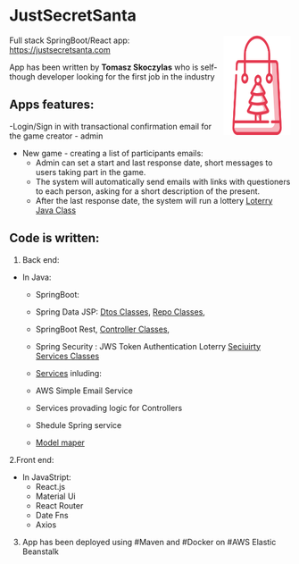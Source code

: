 # JustSecretSanta 

<img src="/src/front_end/src/jpg/christmas-shopping.svg" align="right"
     alt="Christmas Skoping" width="120" height="178">
     
     
Full stack SpringBoot/React app:   
https://justsecretsanta.com
     
 App has been written by **Tomasz Skoczylas**   who is 
 self-though developer looking for the first job in the industry 
 
 ## Apps features:

-Login/Sign in with transactional confirmation email for the game creator - admin
- New game - creating a list of participants  emails:
  * Admin can set a start and last response date, short messages to users taking part in the game.
  * The system will automatically send emails with links with questioners to each person, asking for a short description of the present.
  * After the last response date, the system will run a lottery  [Loterry Java Class](/src/main/java/com/tomsproject/secret_santa/util/DrawnPairs.java ) 

 

 
 ## Code is written:
 1. Back end:
 *  In Java:
    -  SpringBoot: 
    - Spring Data JSP:  [Dtos Classes](/src/main/java/com/tomsproject/secret_santa/dto), 
                         [Repo Classes](/src/main/java/com/tomsproject/secret_santa/repo), 
    - SpringBoot Rest, [Controller Classes](/src/main/java/com/tomsproject/secret_santa/controller),
    - Spring Security : JWS Token Authentication Loterry [Seciuirty Services Classes](/src/main/java/com/tomsproject/secret_santa/security/ )
    - [Services](src/main/java/com/tomsproject/secret_santa/services) inluding:
    - AWS Simple Email Service 
    - Services provading logic for Controllers
    - Shedule Spring service 
    
    - [Model maper](src/main/java/com/tomsproject/secret_santa/mapper) 
 
 2.Front end:   
 * In JavaStript:
     - React.js 
     - Material Ui
     - React Router
     - Date Fns
     - Axios
     
3. App has been deployed using #Maven and #Docker on #AWS Elastic Beanstalk     
     

